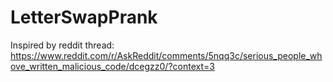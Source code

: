 # LetterSwapPrank
Inspired by reddit thread: https://www.reddit.com/r/AskReddit/comments/5nqq3c/serious_people_whove_written_malicious_code/dcegzz0/?context=3
